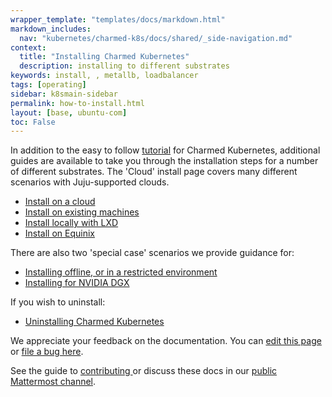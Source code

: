 ```yaml
---
wrapper_template: "templates/docs/markdown.html"
markdown_includes:
  nav: "kubernetes/charmed-k8s/docs/shared/_side-navigation.md"
context:
  title: "Installing Charmed Kubernetes"
  description: installing to different substrates
keywords: install, , metallb, loadbalancer
tags: [operating]
sidebar: k8smain-sidebar
permalink: how-to-install.html
layout: [base, ubuntu-com]
toc: False
---
```


In addition to the easy to follow [tutorial](/kubernetes/charmed-k8s/docs/quickstart) for
Charmed Kubernetes, additional guides are available to take you through the
installation steps for a number of different substrates. The 'Cloud' install
page covers many different scenarios with Juju-supported clouds.

- [Install on a cloud](/kubernetes/charmed-k8s/docs/install-manual)
- [Install on existing machines](/kubernetes/charmed-k8s/docs/install-existing)
- [Install locally with LXD](/kubernetes/charmed-k8s/docs/install-local)
- [Install on Equinix](/kubernetes/charmed-k8s/docs/equinix)

There are also two 'special case' scenarios we provide guidance for:

- [Installing offline, or in a restricted environment](/kubernetes/charmed-k8s/docs/install-offline)
- [Installing for NVIDIA DGX](/kubernetes/charmed-k8s/docs/nvidia-dgx)

If you wish to uninstall:

- [Uninstalling Charmed Kubernetes](kubernetes/charmed-k8s/docs/uninstall) 

<!-- FEEDBACK -->
<div class="p-notification--information">
  <div class="p-notification__content">
    <p class="p-notification__message">We appreciate your feedback on the documentation. You can
    <a href="https://github.com/charmed-kubernetes/kubernetes-docs/edit/main/pages/k8s/how-to-install.md" >edit this page</a>
    or
    <a href="https://github.com/charmed-kubernetes/kubernetes-docs/issues/new">file a bug here</a>.</p>
    <p>See the guide to <a href="/kubernetes/charmed-k8s/docs/how-to-contribute"> contributing </a> or discuss these docs in our <a href="https://chat.charmhub.io/charmhub/channels/kubernetes"> public Mattermost channel</a>.</p>
  </div>
</div>
